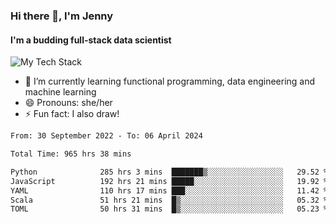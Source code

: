 ### Hi there 👋, I'm Jenny
#### I'm a budding full-stack data scientist

![My Tech Stack](https://github-readme-tech-stack.vercel.app/api/cards?fontFamily=Roboto+&lineCount=2&titleAlign=center&align=center&theme=catppuccin_mocha&line1=python%2Cpython%2C3776AB%3Bscala%2Cscala%2CDC322F%3Bdatabricks%2Cdatabricks%2CFF3621%3Bdocker%2Cdocker%2C2496ED%3B&line2=amazonaws%2Caws%2C232F3E%3Bdatabricks%2CFF3621%3Bpytorch%2Cpytorch%2CEE4C2C%3Bmlflow%2Cmlflow%2C0194E2%3B)


- 🌱 I’m currently learning functional programming, data engineering and machine learning
- 😄 Pronouns: she/her 
- ⚡ Fun fact: I also draw! 

<!--START_SECTION:waka-->

```txt
From: 30 September 2022 - To: 06 April 2024

Total Time: 965 hrs 38 mins

Python              285 hrs 3 mins  ███████▒░░░░░░░░░░░░░░░░░   29.52 %
JavaScript          192 hrs 21 mins █████░░░░░░░░░░░░░░░░░░░░   19.92 %
YAML                110 hrs 17 mins ███░░░░░░░░░░░░░░░░░░░░░░   11.42 %
Scala               51 hrs 21 mins  █▒░░░░░░░░░░░░░░░░░░░░░░░   05.32 %
TOML                50 hrs 31 mins  █▒░░░░░░░░░░░░░░░░░░░░░░░   05.23 %
```

<!--END_SECTION:waka-->
